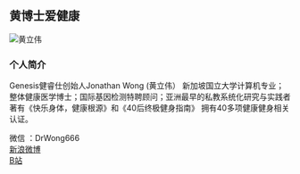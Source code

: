 ## 黄博士爱健康
![黄立伟](https://i0.hdslb.com/bfs/album/a775707d1e96580e82e1c41935c6f1477ab5505e.jpg)

### 个人简介
Genesis健睿仕创始人Jonathan Wong (黄立伟） 新加坡国立大学计算机专业；整体健康医学博士；国际基因检测特聘顾问；亚洲最早的私教系统化研究与实践者 著有《快乐身体，健康根源》和《40后终极健身指南》 拥有40多项健康健身相关认证。

微信 ：DrWong666  
[新浪微博](https://weibo.com/u/2773220913)  
[B站](https://space.bilibili.com/175456549/#/)
